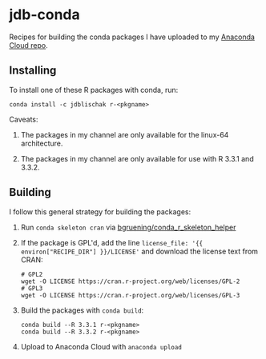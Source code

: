 # jdb-conda

Recipes for building the conda packages I have uploaded to my
[Anaconda Cloud repo][repo].

## Installing

To install one of these R packages with conda, run:

```
conda install -c jdblischak r-<pkgname>
```

Caveats:

1. The packages in my channel are only available for the linux-64
architecture.

2. The packages in my channel are only available for use with R 3.3.1
and 3.3.2.

## Building

I follow this general strategy for building the packages:

1. Run `conda skeleton cran` via
[bgruening/conda_r_skeleton_helper][helper]

2. If the package is GPL'd, add the line `license_file: '{{
environ["RECIPE_DIR"] }}/LICENSE'` and download the license text from CRAN:

    ```
    # GPL2
    wget -O LICENSE https://cran.r-project.org/web/licenses/GPL-2
    # GPL3
    wget -O LICENSE https://cran.r-project.org/web/licenses/GPL-3
    ```

3. Build the packages with `conda build`:

    ```
    conda build --R 3.3.1 r-<pkgname>
    conda build --R 3.3.2 r-<pkgname>
    ```

4. Upload to Anaconda Cloud with `anaconda upload`


[helper]: https://github.com/bgruening/conda_r_skeleton_helper
[repo]: https://anaconda.org/jdblischak/repo
